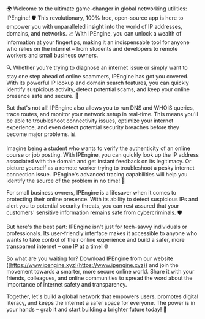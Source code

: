 🌍 Welcome to the ultimate game-changer in global networking utilities: IPEngine! 🛡️ This revolutionary, 100% free, open-source app is here to empower you with unparalleled insight into the world of IP addresses, domains, and networks. 📈 With IPEngine, you can unlock a wealth of information at your fingertips, making it an indispensable tool for anyone who relies on the internet – from students and developers to remote workers and small business owners.

🔍 Whether you're trying to diagnose an internet issue or simply want to stay one step ahead of online scammers, IPEngine has got you covered. With its powerful IP lookup and domain search features, you can quickly identify suspicious activity, detect potential scams, and keep your online presence safe and secure. 🚀

But that's not all! IPEngine also allows you to run DNS and WHOIS queries, trace routes, and monitor your network setup in real-time. This means you'll be able to troubleshoot connectivity issues, optimize your internet experience, and even detect potential security breaches before they become major problems. 📊

Imagine being a student who wants to verify the authenticity of an online course or job posting. With IPEngine, you can quickly look up the IP address associated with the domain and get instant feedback on its legitimacy. Or picture yourself as a remote worker trying to troubleshoot a pesky internet connection issue. IPEngine's advanced tracing capabilities will help you identify the source of the problem in no time! 🔧

For small business owners, IPEngine is a lifesaver when it comes to protecting their online presence. With its ability to detect suspicious IPs and alert you to potential security threats, you can rest assured that your customers' sensitive information remains safe from cybercriminals. 🛡️

But here's the best part: IPEngine isn't just for tech-savvy individuals or professionals. Its user-friendly interface makes it accessible to anyone who wants to take control of their online experience and build a safer, more transparent internet – one IP at a time! 🌐

So what are you waiting for? Download IPEngine from our website ([https://www.ipengine.xyz](https://www.ipengine.xyz)) and join the movement towards a smarter, more secure online world. Share it with your friends, colleagues, and online communities to spread the word about the importance of internet safety and transparency.

Together, let's build a global network that empowers users, promotes digital literacy, and keeps the internet a safer space for everyone. The power is in your hands – grab it and start building a brighter future today! 🌟